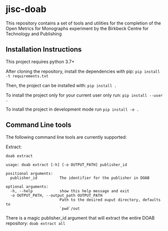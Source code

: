 # jisc-doab

This repository contains a set of tools and utilities for the completion of the Open Metrics for Monographs experiment by the Birkbeck Centre for Technology and Publishing


## Installation Instructions

This project requires python 3.7+

After cloning the repository, install the dependencies with pip:
`pip install -t requirements.txt`

Then, the project can be installed with:
`pip install .`

To install the project only for your current user only run:
`pip install --user .`

To install the project in development mode run
`pip install -e .`

## Command Line tools

The following command line tools are currently supported:

Extract:

`doab extract`
```
usage: doab extract [-h] [-o OUTPUT_PATH] publisher_id

positional arguments:
  publisher_id          The identifier for the publisher in DOAB

optional arguments:
  -h, --help            show this help message and exit
  -o OUTPUT_PATH, --output_path OUTPUT_PATH
                        Path to the desired ouput directory, defaults to
                        `pwd`/out
```

There is a magic publisher_id argument that will extract the entire DOAB repository:
`doab extract all`
